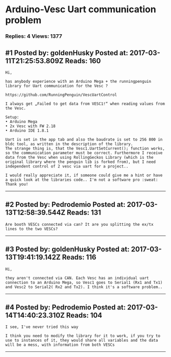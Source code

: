 # Arduino-Vesc Uart communication problem

### Replies: 4 Views: 1377

## \#1 Posted by: goldenHusky Posted at: 2017-03-11T21:25:53.809Z Reads: 160

```
Hi,

has anybody experience with an Arduino Mega + the runningpenguin library for Uart communication for the Vesc ?

https://github.com/RunningPenguin/VescUartControl

I always get „Failed to get data from VESC1!“ when reading values from the Vesc.

Setup: 
• Arduino Mega
• 2x Vesc with FW 2.18
• Arduino IDE 1.8.1

Uart is set in the app tab and also the baudrate is set to 256 800 in bldc tool, as written in the description of the library.
The strange thing is, that the Vesc1.UartSetCurrent(); function works, so the communication parameter must be correct. Furthermore I receive data from the Vesc when using RollingGeckos Library (which is the original library where the penguin lib is forked from), but I need independent control of 2 vesc via uart for a project..

I would really appreciate it, if someone could give me a hint or have a quick look at the libraries code.. I'm not a software pro :sweat:
Thank you!
```

---
## \#2 Posted by: Pedrodemio Posted at: 2017-03-13T12:58:39.544Z Reads: 131

```
Are booth VESCs connected via can? It are you splitting the ex/tx lines to the two VESCs?
```

---
## \#3 Posted by: goldenHusky Posted at: 2017-03-13T19:41:19.142Z Reads: 116

```
Hi,

they aren't connected via CAN. Each Vesc has an individual uart connection to an Arduino Mega, so Vesc1 goes to Serial1 (Rx1 and Tx1) and Vesc2 to Serial2( Rx2 and Tx2). I think it's a software problem..
```

---
## \#4 Posted by: Pedrodemio Posted at: 2017-03-14T14:40:23.310Z Reads: 104

```
I see, I've never tried this way

I think you need to modify the library for it to work, if you try to use to instances of it, they would share all variables and the data will be a mess, with information from both VESCs
```

---
